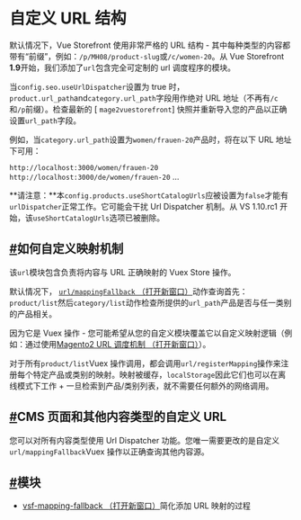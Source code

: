 # 自定义 URL 结构

默认情况下，Vue Storefront 使用非常严格的 URL 结构 - 其中每种类型的内容都带有“前缀”，例如：`/p/MH08/product-slug`或`/c/women-20`。从 Vue Storefront **1.9**开始，我们添加了`url`包含完全可定制的 url 调度程序的模块。

当`config.seo.useUrlDispatcher`设置为 true 时，`product.url_path`and`category.url_path`字段用作绝对 URL 地址（不再有`/c`和`/p`前缀）。检查最新的 [ `mage2vuestorefront`] 快照并重新导入您的产品以正确设置`url_path`字段。

例如，当`category.url_path`设置为`women/frauen-20`产品时，将在以下 URL 地址下可用：

`http://localhost:3000/women/frauen-20` `http://localhost:3000/de/women/frauen-20` ...

**请注意：**本`config.products.useShortCatalogUrls`应被设置为`false`才能有`urlDispatcher`正常工作。它可能会干扰 Url Dispatcher 机制。从 VS 1.10.rc1 开始，该`useShortCatalogUrls`选项已被删除。

## [#](https://docs.vuestorefront.io/v1/guide/basics/url.html#how-to-customize-the-mapping-mechanism)如何自定义映射机制

该`url`模块包含负责将内容与 URL 正确映射的 Vuex Store 操作。

默认情况下， [`url/mappingFallback` （打开新窗口）](https://github.com/pkarw/vue-storefront/blob/9847f0695df0b54774dceb3c381e64770fd5cfda/core/modules/url/store/actions.ts#L65)动作查询首先：`product/list`然后`category/list`动作检查所提供的`url_path`产品是否与任一类别的产品相关。

因为它是 Vuex 操作 - 您可能希望从您的自定义模块覆盖它以自定义映射逻辑（例如：通过使用[Magento2 URL 调度机制 （打开新窗口）](https://devdocs.magento.com/guides/v2.3/graphql/reference/url-resolver.html)）。

对于所有`product/list`Vuex 操作调用，都会调用`url/registerMapping`操作来注册每个特定产品或类别的映射。映射被缓存，`localStorage`因此它们也可以在离线模式下工作 + 一旦检索到产品/类别列表，就不需要任何额外的网络调用。

## [#](https://docs.vuestorefront.io/v1/guide/basics/url.html#custom-urls-for-cms-pages-and-other-content-types)CMS 页面和其他内容类型的自定义 URL

您可以对所有内容类型使用 Url Dispatcher 功能。您唯一需要更改的是自定义`url/mappingFallback`Vuex 操作以正确查询其他内容源。

## [#](https://docs.vuestorefront.io/v1/guide/basics/url.html#modules)模块

- [vsf-mapping-fallback （打开新窗口）](https://github.com/kodbruket/vsf-mapping-fallback)简化添加 URL 映射的过程